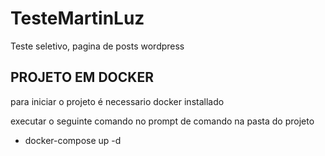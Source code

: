 # TesteMartinLuz
Teste seletivo, pagina de posts wordpress

## PROJETO EM DOCKER
para iniciar o projeto é necessario docker installado

executar o seguinte comando no prompt de comando na pasta do projeto

* docker-compose up -d
